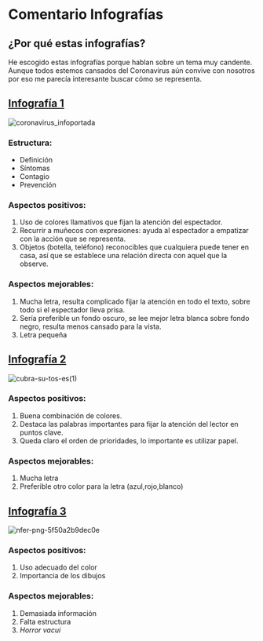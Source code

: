 # Comentario Infografías

## ¿Por qué estas infografías?

He escogido estas infografías porque hablan sobre un tema muy candente. Aunque todos estemos cansados del Coronavirus aún convive con nosotros por eso me parecía interesante buscar cómo se representa. 

## [Infografía 1](https://www.google.com/imgres?imgurl=https://www.plenainclusion.org/wp-content/uploads/2021/03/coronavirus_infoportada.jpg&imgrefurl=https://www.plenainclusion.org/publicaciones/buscador/infografia-informacion-sobre-el-nuevo-coronavirus-lectura-facil/&tbnid=JyR1rLPihKpkwM&vet=1&docid=om09PitKaIvdkM&w=900&h=1335&hl=es-ES&source=sh/x/im)

![coronavirus_infoportada](https://user-images.githubusercontent.com/90314055/142019755-09dc437a-ca19-4ac6-8775-aa8272488f8d.jpg)

### Estructura:
- Definición
- Síntomas
- Contagio 
- Prevención

### Aspectos positivos:

1. Uso de colores llamativos que fijan la atención del espectador.
2. Recurrir a muñecos con expresiones: ayuda al espectador a empatizar con la acción que se representa.
3. Objetos (botella, teléfono) reconocibles que cualquiera puede tener en casa, así que se establece una relación directa con aquel que la observe.

### Aspectos mejorables: 

1. Mucha letra, resulta complicado fijar la atención en todo el texto, sobre todo si el espectador lleva prisa.
2. Sería preferible un fondo oscuro, se lee mejor letra blanca sobre fondo negro, resulta menos cansado para la vista.
3. Letra pequeña 

## [Infografía 2](https://www.google.com/imgres?imgurl=https%3A%2F%2Fwww.paho.org%2Fes%2Ffile%2F61944%2Fdownload%3Ftoken%3D5uaPIUTG&imgrefurl=https%3A%2F%2Fwww.paho.org%2Fes%2Fdocumentos%2Finfografia-covid-19-cubra-su-tos&tbnid=--SoihKmu-P7KM&vet=1&docid=Ye7OcyCoa03leM&w=1275&h=1650&hl=es-ES&source=sh%2Fx%2Fim)

![cubra-su-tos-es(1)](https://user-images.githubusercontent.com/90314055/142019899-0168170a-b03a-4404-ace2-839128011f0f.jpg)

### Aspectos  positivos:
1. Buena combinación de colores.
2. Destaca las palabras importantes para fijar la atención del lector en puntos clave.
3. Queda claro el orden de prioridades, lo importante es utilizar papel. 

### Aspectos mejorables:
1. Mucha letra
2. Preferible otro color para la letra (azul,rojo,blanco)

## [Infografía 3](https://www.google.com/imgres?imgurl=https%3A%2F%2Fwww.paho.org%2Fes%2Ffile%2F61944%2Fdownload%3Ftoken%3D5uaPIUTG&imgrefurl=https%3A%2F%2Fwww.paho.org%2Fes%2Fdocumentos%2Finfografia-covid-19-cubra-su-tos&tbnid=--SoihKmu-P7KM&vet=1&docid=Ye7OcyCoa03leM&w=1275&h=1650&hl=es-ES&source=sh%2Fx%2Fim#imgrc=--SoihKmu-P7KM&imgdii=XBMXDLZaA5D_1M)

![nfer-png-5f50a2b9dec0e](https://user-images.githubusercontent.com/90314055/142022604-65c2c9ca-db82-44be-8935-55c1d88a9454.jpg)

### Aspectos positivos:

1. Uso adecuado del color
2. Importancia de los dibujos

### Aspectos mejorables:

1. Demasiada información
2. Falta estructura
3. _Horror vacui_



